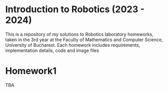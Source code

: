 # Introduction to Robotics (2023 - 2024)
This is a repository of my solutions to Robotics laboratory homeworks, taken in the 3rd year at the Faculty of Mathematics and Computer Science, University of Bucharest. Each homework includes requirements, implementation details, code and image files
# Homework1
TBA

